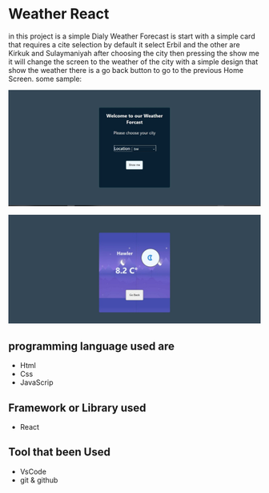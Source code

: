 # Weather React

in this project is a simple  Dialy Weather Forecast is start with a simple card that requires a cite selection by default it select Erbil  and the other are Kirkuk and Sulaymaniyah after choosing the city then pressing the show me it will change the screen to the weather of the city with a simple design that show the weather there is a go back button to go to the previous Home Screen.
some sample:

![this is the home sample](./home.jpg)


![this is the weather sample](./night.jpg)


## programming language used are 
- Html 
- Css
- JavaScrip

## Framework or Library used
- React

## Tool that been Used 
- VsCode
- git & github

